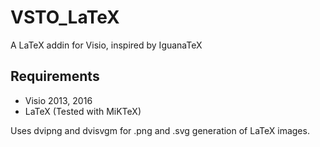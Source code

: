 # VSTO_LaTeX

A LaTeX addin for Visio, inspired by IguanaTeX

## Requirements
- Visio 2013, 2016
- LaTeX (Tested with MiKTeX)

Uses dvipng and dvisvgm for .png and .svg generation of LaTeX images.
